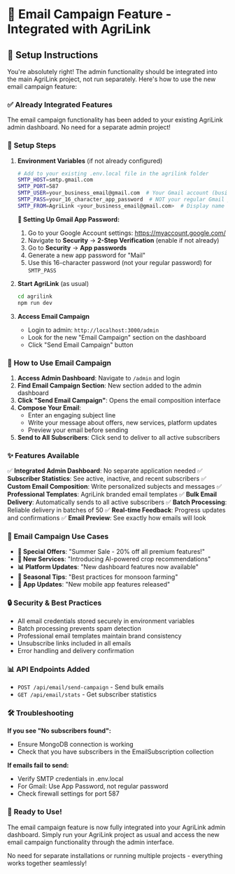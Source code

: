 # 📧 Email Campaign Feature - Integrated with AgriLink

## 🚀 Setup Instructions

You're absolutely right! The admin functionality should be integrated into the main AgriLink project, not run separately. Here's how to use the new email campaign feature:

### ✅ **Already Integrated Features**

The email campaign functionality has been added to your existing AgriLink admin dashboard. No need for a separate admin project!

### 🔧 **Setup Steps**

1. **Environment Variables** (if not already configured)
   ```bash
   # Add to your existing .env.local file in the agrilink folder
   SMTP_HOST=smtp.gmail.com
   SMTP_PORT=587
   SMTP_USER=your_business_email@gmail.com  # Your Gmail account (business or personal)
   SMTP_PASS=your_16_character_app_password  # NOT your regular Gmail password!
   SMTP_FROM=AgriLink <your_business_email@gmail.com>  # Display name for emails
   ```

   **📧 Setting Up Gmail App Password:**
   1. Go to your Google Account settings: https://myaccount.google.com/
   2. Navigate to **Security** → **2-Step Verification** (enable if not already)
   3. Go to **Security** → **App passwords**
   4. Generate a new app password for "Mail"
   5. Use this 16-character password (not your regular password) for `SMTP_PASS`

2. **Start AgriLink** (as usual)
   ```bash
   cd agrilink
   npm run dev
   ```

3. **Access Email Campaign**
   - Login to admin: `http://localhost:3000/admin`
   - Look for the new "Email Campaign" section on the dashboard
   - Click "Send Email Campaign" button

### 📧 **How to Use Email Campaign**

1. **Access Admin Dashboard**: Navigate to `/admin` and login
2. **Find Email Campaign Section**: New section added to the admin dashboard
3. **Click "Send Email Campaign"**: Opens the email composition interface
4. **Compose Your Email**:
   - Enter an engaging subject line
   - Write your message about offers, new services, platform updates
   - Preview your email before sending
5. **Send to All Subscribers**: Click send to deliver to all active subscribers

### ✨ **Features Available**

✅ **Integrated Admin Dashboard**: No separate application needed
✅ **Subscriber Statistics**: See active, inactive, and recent subscribers
✅ **Custom Email Composition**: Write personalized subjects and messages
✅ **Professional Templates**: AgriLink branded email templates
✅ **Bulk Email Delivery**: Automatically sends to all active subscribers
✅ **Batch Processing**: Reliable delivery in batches of 50
✅ **Real-time Feedback**: Progress updates and confirmations
✅ **Email Preview**: See exactly how emails will look

### 🎯 **Email Campaign Use Cases**

- **🌟 Special Offers**: "Summer Sale - 20% off all premium features!"
- **📢 New Services**: "Introducing AI-powered crop recommendations"
- **📊 Platform Updates**: "New dashboard features now available"
- **🌾 Seasonal Tips**: "Best practices for monsoon farming"
- **📱 App Updates**: "New mobile app features released"

### 🔒 **Security & Best Practices**

- All email credentials stored securely in environment variables
- Batch processing prevents spam detection
- Professional email templates maintain brand consistency
- Unsubscribe links included in all emails
- Error handling and delivery confirmation

### 📊 **API Endpoints Added**

- `POST /api/email/send-campaign` - Send bulk emails
- `GET /api/email/stats` - Get subscriber statistics

### 🛠 **Troubleshooting**

**If you see "No subscribers found":**
- Ensure MongoDB connection is working
- Check that you have subscribers in the EmailSubscription collection

**If emails fail to send:**
- Verify SMTP credentials in .env.local
- For Gmail: Use App Password, not regular password
- Check firewall settings for port 587

### 🎉 **Ready to Use!**

The email campaign feature is now fully integrated into your AgriLink admin dashboard. Simply run your AgriLink project as usual and access the new email campaign functionality through the admin interface.

No need for separate installations or running multiple projects - everything works together seamlessly!
